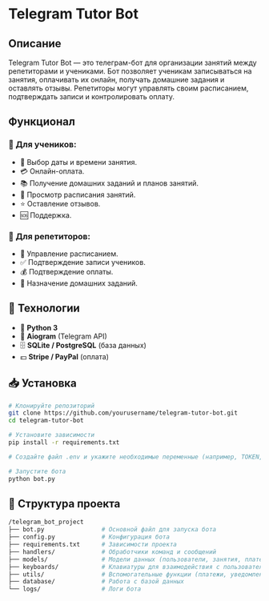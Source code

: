 # Telegram Tutor Bot

## Описание
Telegram Tutor Bot — это телеграм-бот для организации занятий между репетиторами и учениками. Бот позволяет ученикам записываться на занятия, оплачивать их онлайн, получать домашние задания и оставлять отзывы. Репетиторы могут управлять своим расписанием, подтверждать записи и контролировать оплату.

## Функционал
### 🔹 Для учеников:
- 📅 Выбор даты и времени занятия.
- 💳 Онлайн-оплата.
- 📚 Получение домашних заданий и планов занятий.
- 📆 Просмотр расписания занятий.
- ⭐ Оставление отзывов.
- 🆘 Поддержка.

### 🔹 Для репетиторов:
- 📌 Управление расписанием.
- ✅ Подтверждение записи учеников.
- 💰 Подтверждение оплаты.
- 📝 Назначение домашних заданий.

## 🚀 Технологии
- 🐍 **Python 3**
- 🤖 **Aiogram** (Telegram API)
- 🗄 **SQLite / PostgreSQL** (база данных)
- 💵 **Stripe / PayPal** (оплата)

## 📥 Установка
```bash
# Клонируйте репозиторий
git clone https://github.com/yourusername/telegram-tutor-bot.git
cd telegram-tutor-bot

# Установите зависимости
pip install -r requirements.txt

# Создайте файл .env и укажите необходимые переменные (например, TOKEN, DATABASE_URL)

# Запустите бота
python bot.py
```

## 📂 Структура проекта
```bash
/telegram_bot_project
├── bot.py                # Основной файл для запуска бота
├── config.py             # Конфигурация бота
├── requirements.txt      # Зависимости проекта
├── handlers/             # Обработчики команд и сообщений
├── models/               # Модели данных (пользователи, занятия, платежи)
├── keyboards/            # Клавиатуры для взаимодействия с пользователем
├── utils/                # Вспомогательные функции (платежи, уведомления)
├── database/             # Работа с базой данных
└── logs/                 # Логи бота
```
